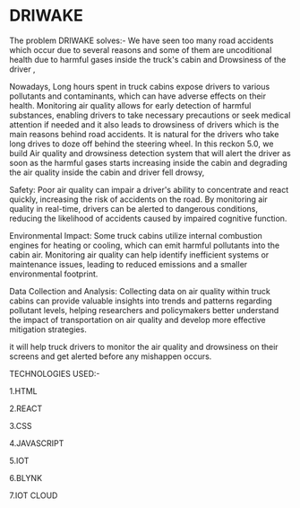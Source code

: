 # DRIWAKE

The problem DRIWAKE solves:-
We have seen too many road accidents which occur due to several reasons and some of them are uncoditional health due to harmful gases inside the truck's cabin and Drowsiness of the driver ,

Nowadays, Long hours spent in truck cabins expose drivers to various pollutants and contaminants, which can have adverse effects on their health. Monitoring air quality allows for early detection of harmful substances, enabling drivers to take necessary precautions or seek medical attention if needed and it also leads to drowsiness of drivers which is the main reasons behind road accidents. It is natural for the drivers who take long drives to doze off behind the steering wheel. In this reckon 5.0, we build Air quality and drowsiness detection system that will alert the driver as soon as the harmful gases starts increasing inside the cabin and degrading the air quality inside the cabin and driver fell drowsy,

Safety: Poor air quality can impair a driver's ability to concentrate and react quickly, increasing the risk of accidents on the road. By monitoring air quality in real-time, drivers can be alerted to dangerous conditions, reducing the likelihood of accidents caused by impaired cognitive function.

Environmental Impact: Some truck cabins utilize internal combustion engines for heating or cooling, which can emit harmful pollutants into the cabin air. Monitoring air quality can help identify inefficient systems or maintenance issues, leading to reduced emissions and a smaller environmental footprint.

Data Collection and Analysis: Collecting data on air quality within truck cabins can provide valuable insights into trends and patterns regarding pollutant levels, helping researchers and policymakers better understand the impact of transportation on air quality and develop more effective mitigation strategies.

it will help truck drivers to monitor the air quality and drowsiness on their screens and get alerted before any mishappen occurs.

TECHNOLOGIES USED:-

1.HTML

2.REACT

3.CSS

4.JAVASCRIPT

5.IOT

6.BLYNK

7.IOT CLOUD
